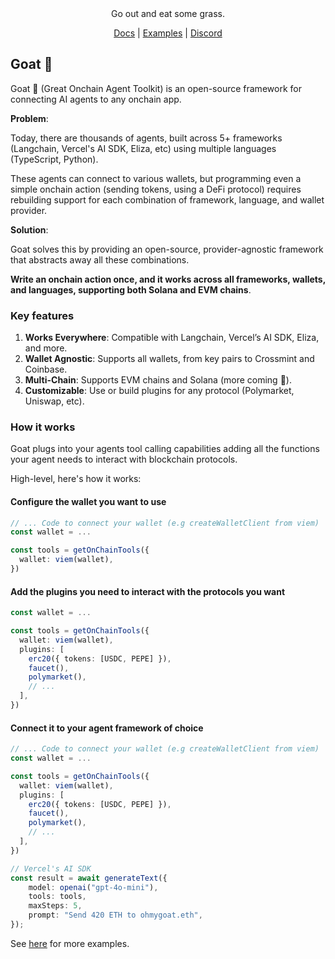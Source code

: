 

<div align="center">
Go out and eat some grass.

[Docs](https://ohmygoat.dev) | [Examples](https://github.com/goat-sdk/goat/tree/main/typescript/examples) | [Discord](https://discord.gg/2F8zTVnnFz)</div>

## Goat 🐐
Goat 🐐 (Great Onchain Agent Toolkit) is an open-source framework for connecting AI agents to any onchain app.

**Problem**: 

Today, there are thousands of agents, built across 5+ frameworks (Langchain, Vercel's AI SDK, Eliza, etc) using multiple languages (TypeScript, Python).

These agents can connect to various wallets, but programming even a simple onchain action (sending tokens, using a DeFi protocol) requires rebuilding support for each combination of framework, language, and wallet provider.

**Solution**: 

Goat solves this by providing an open-source, provider-agnostic framework that abstracts away all these combinations.

**Write an onchain action once, and it works across all frameworks, wallets, and languages, supporting both Solana and EVM chains**.

### Key features
1. **Works Everywhere**: Compatible with Langchain, Vercel’s AI SDK, Eliza, and more.
2. **Wallet Agnostic**: Supports all wallets, from key pairs to Crossmint and Coinbase.
3. **Multi-Chain**: Supports EVM chains and Solana (more coming 👀).
4. **Customizable**: Use or build plugins for any protocol (Polymarket, Uniswap, etc).

### How it works
Goat plugs into your agents tool calling capabilities adding all the functions your agent needs to interact with blockchain protocols. 

High-level, here's how it works:

#### Configure the wallet you want to use
```typescript
// ... Code to connect your wallet (e.g createWalletClient from viem)
const wallet = ...

const tools = getOnChainTools({
  wallet: viem(wallet),
})
```

#### Add the plugins you need to interact with the protocols you want
```typescript
const wallet = ...

const tools = getOnChainTools({
  wallet: viem(wallet),
  plugins: [
    erc20({ tokens: [USDC, PEPE] }),
    faucet(),
    polymarket(),
    // ...
  ],
})
```

#### Connect it to your agent framework of choice
```typescript
// ... Code to connect your wallet (e.g createWalletClient from viem)
const wallet = ...

const tools = getOnChainTools({
  wallet: viem(wallet),
  plugins: [ 
    erc20({ tokens: [USDC, PEPE] }), 
    faucet(), 
    polymarket(), 
    // ...
  ],
})

// Vercel's AI SDK
const result = await generateText({
    model: openai("gpt-4o-mini"),
    tools: tools,
    maxSteps: 5,
    prompt: "Send 420 ETH to ohmygoat.eth",
});
```

See [here](https://github.com/goat-sdk/goat/tree/main/typescript/examples) for more examples.
